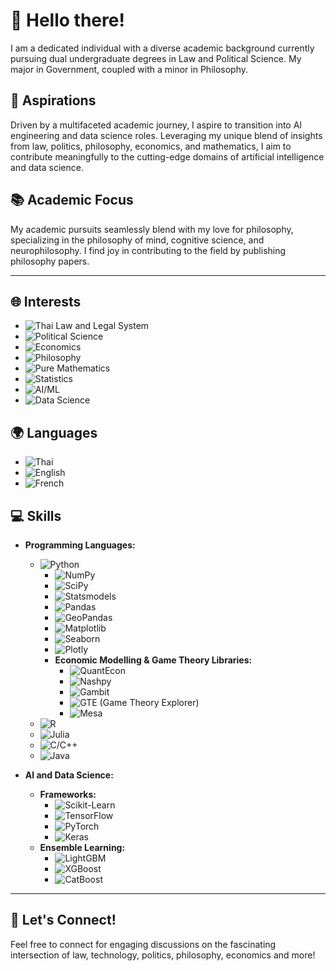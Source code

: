 # 👋 Hello there!
I am a dedicated individual with a diverse academic background currently pursuing dual undergraduate degrees in Law and Political Science. My major in Government, coupled with a minor in Philosophy.

## 🚀 Aspirations
Driven by a multifaceted academic journey, I aspire to transition into AI engineering and data science roles. Leveraging my unique blend of insights from law, politics, philosophy, economics, and mathematics, I aim to contribute meaningfully to the cutting-edge domains of artificial intelligence and data science.

## 📚 Academic Focus
My academic pursuits seamlessly blend with my love for philosophy, specializing in the philosophy of mind, cognitive science, and neurophilosophy. I find joy in contributing to the field by publishing philosophy papers.

---

## 🌐 Interests
- ![Thai Law and Legal System](https://img.shields.io/badge/Thai%20Law%20and%20Legal%20System-0D5EAF?style=flat-square)
- ![Political Science](https://img.shields.io/badge/Political%20Science-207245?style=flat-square)
- ![Economics](https://img.shields.io/badge/Economics-3E4095?style=flat-square)
- ![Philosophy](https://img.shields.io/badge/Philosophy-993366?style=flat-square)
- ![Pure Mathematics](https://img.shields.io/badge/Pure%20Mathematics-0066CC?style=flat-square)
- ![Statistics](https://img.shields.io/badge/Statistics-2B4D66?style=flat-square)
- ![AI/ML](https://img.shields.io/badge/AI%2FML-4B8BBE?style=flat-square)
- ![Data Science](https://img.shields.io/badge/Data%20Science-2ECC71?style=flat-square)

## 🌍 Languages
- ![Thai](https://img.shields.io/badge/Thai-007B5F?style=flat-square&logo=thai-airways&logoColor=white)
- ![English](https://img.shields.io/badge/English-21759B?style=flat-square&logo=english&logoColor=white)
- ![French](https://img.shields.io/badge/French-005E87?style=flat-square&logo=french&logoColor=white)

## 💻 Skills
- **Programming Languages:**
  - ![Python](https://img.shields.io/badge/Python-3776AB?style=flat-square&logo=python&logoColor=white)
    - ![NumPy](https://img.shields.io/badge/NumPy-F7931E?style=flat-square&logo=numpy&logoColor=white)
    - ![SciPy](https://img.shields.io/badge/SciPy-8CAAE6?style=flat-square&logo=scipy&logoColor=white)
    - ![Statsmodels](https://img.shields.io/badge/Statsmodels-DE2910?style=flat-square&logo=statsmodels&logoColor=white)
    - ![Pandas](https://img.shields.io/badge/Pandas-150458?style=flat-square&logo=pandas&logoColor=white)
    - ![GeoPandas](https://img.shields.io/badge/GeoPandas-373F50?style=flat-square&logo=geopandas&logoColor=white)
    - ![Matplotlib](https://img.shields.io/badge/Matplotlib-3F4F75?style=flat-square&logo=matplotlib&logoColor=white)
    - ![Seaborn](https://img.shields.io/badge/Seaborn-2ECC71?style=flat-square&logo=seaborn&logoColor=white)
    - ![Plotly](https://img.shields.io/badge/Plotly-3F4F75?style=flat-square&logo=plotly&logoColor=white)
    - **Economic Modelling & Game Theory Libraries:**
      - ![QuantEcon](https://img.shields.io/badge/QuantEcon-8B16AA?style=flat-square&logo=quantecon&logoColor=white)
      - ![Nashpy](https://img.shields.io/badge/Nashpy-3A3A3A?style=flat-square)
      - ![Gambit](https://img.shields.io/badge/Gambit-306EFF?style=flat-square)
      - ![GTE (Game Theory Explorer)](https://img.shields.io/badge/GTE-2E3A4A?style=flat-square)
      - ![Mesa](https://img.shields.io/badge/Mesa-00796B?style=flat-square)
  - ![R](https://img.shields.io/badge/R-276DC3?style=flat-square&logo=r&logoColor=white)
  - ![Julia](https://img.shields.io/badge/Julia-9558B2?style=flat-square&logo=julia&logoColor=white)
  - ![C/C++](https://img.shields.io/badge/C%2FC%2B%2B-00599C?style=flat-square&logo=c%2B%2B&logoColor=white)
  - ![Java](https://img.shields.io/badge/Java-ED8B00?style=flat-square&logo=java&logoColor=white)

- **AI and Data Science:**
  - **Frameworks:**
    - ![Scikit-Learn](https://img.shields.io/badge/Scikit%20Learn-F7931E?style=flat-square&logo=scikit-learn&logoColor=white)
    - ![TensorFlow](https://img.shields.io/badge/TensorFlow-FF6F00?style=flat-square&logo=tensorflow&logoColor=white)
    - ![PyTorch](https://img.shields.io/badge/PyTorch-EE4C2C?style=flat-square&logo=pytorch&logoColor=white)
    - ![Keras](https://img.shields.io/badge/Keras-D00000?style=flat-square&logo=keras&logoColor=white)
  - **Ensemble Learning:**
    - ![LightGBM](https://img.shields.io/badge/LightGBM-339933?style=flat-square&logo=lightgbm&logoColor=white)
    - ![XGBoost](https://img.shields.io/badge/XGBoost-003366?style=flat-square&logo=xgboost&logoColor=white)
    - ![CatBoost](https://img.shields.io/badge/CatBoost-14264E?style=flat-square&logo=catboost&logoColor=white)
---

## 🤝 Let's Connect!
Feel free to connect for engaging discussions on the fascinating intersection of law, technology, politics, philosophy, economics and more!
